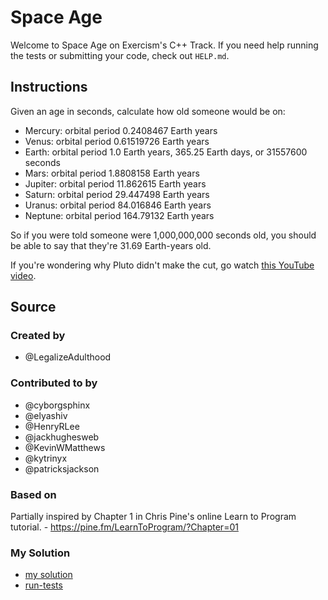 # Space Age

Welcome to Space Age on Exercism's C++ Track.
If you need help running the tests or submitting your code, check out `HELP.md`.

## Instructions

Given an age in seconds, calculate how old someone would be on:

- Mercury: orbital period 0.2408467 Earth years
- Venus: orbital period 0.61519726 Earth years
- Earth: orbital period 1.0 Earth years, 365.25 Earth days, or 31557600 seconds
- Mars: orbital period 1.8808158 Earth years
- Jupiter: orbital period 11.862615 Earth years
- Saturn: orbital period 29.447498 Earth years
- Uranus: orbital period 84.016846 Earth years
- Neptune: orbital period 164.79132 Earth years

So if you were told someone were 1,000,000,000 seconds old, you should
be able to say that they're 31.69 Earth-years old.

If you're wondering why Pluto didn't make the cut, go watch [this YouTube video][pluto-video].

[pluto-video]: https://www.youtube.com/watch?v=Z_2gbGXzFbs

## Source

### Created by

- @LegalizeAdulthood

### Contributed to by

- @cyborgsphinx
- @elyashiv
- @HenryRLee
- @jackhughesweb
- @KevinWMatthews
- @kytrinyx
- @patricksjackson

### Based on

Partially inspired by Chapter 1 in Chris Pine's online Learn to Program tutorial. - https://pine.fm/LearnToProgram/?Chapter=01

### My Solution

- [my solution]()
- [run-tests](./run-tests-cpp.txt)
